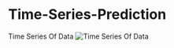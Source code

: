 # Time-Series-Prediction
Time Series Of Data
![Time Series Of Data](https://user-images.githubusercontent.com/36264923/54862659-f9d38200-4d63-11e9-97f6-41b99906d1fb.png)
